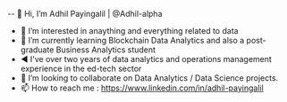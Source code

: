 -- 👋 Hi, I’m Adhil Payingalil | @Adhil-alpha
- 👀 I’m interested in anaything and everything related to data
- 🌱 I’m currently learning Blockchain Data Analytics and also a post-graduate Business Analytics student
- ◀️ I've over two years of data analytics and operations management experience in the ed-tech sector
- 💞️ I’m looking to collaborate on Data Analytics / Data Science projects.
- 📫 How to reach me : https://www.linkedin.com/in/adhil-payingalil

<!---
Adhil-Payingalil/Adhil-Payingalil is a ✨ special ✨ repository because its `README.md` (this file) appears on your GitHub profile.
You can click the Preview link to take a look at your changes.
--->
